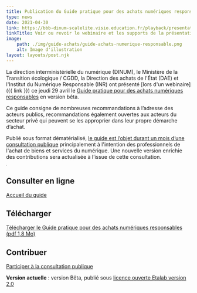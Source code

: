 ```yaml
---
title: Publication du Guide pratique pour des achats numériques responsables en version bêta
type: news
date: 2021-04-30
link: https://bbb-dinum-scalelite.visio.education.fr/playback/presentation/2.0/playback.html?meetingId=6a42dba1ce5f3be1330d9a211e7789aba4978511-1619707374388&t=0s
linkTitle: Voir ou revoir le webinaire et les supports de la présentation de ce guide
image: 
    path: ./img/guide-achats/guide-achats-numerique-responsable.png
    alt: Image d'illustration
layout: layouts/post.njk
---
```


La direction interministérielle du numérique (DINUM), le Ministère de la Transition écologique / CGDD, la Direction des achats de l'État (DAE) et l'Institut du Numérique Responsable (INR) ont présenté [lors d'un webinaire]({{ link }}) ce jeudi 29 avril le [Guide pratique pour des achats numériques responsables](/publications/guide-pratique-achats-numeriques-responsables/) en version bêta.

Ce guide consigne de nombreuses recommandations à l’adresse des acteurs publics, recommandations également ouvertes aux acteurs du secteur privé qui peuvent se les approprier dans leur propre démarche d’achat.

Publié sous format dématérialisé, [le guide est l’objet durant un mois d’une consultation publique](https://purpoz.com/consultation/guide-pour-des-achats-numeriques-responsables/presentation/presentation) principalement à l'intention des professionnels de l'achat de biens et services du numérique. Une nouvelle version enrichie des contributions sera actualisée à l’issue de cette consultation.

<div class="fr-grid-row fr-grid-row--gutters">
  <div class="fr-col-12 fr-col-md-6">
    <a target="_self" href="/docs/2021/guide-achats-numeriques-responsables-version-beta-avril-2021.pdf" title="Télécharger le Guide pratique pour des achats numériques responsables (pdf 1,8 Mo)"><img src="/img/guide-achats/couverture-guide-achats-numerique-responsable.png" class="fr-responsive-img" alt="" style="border: 1px solid #ccc"></a>
  </div>
  <div class="fr-col-12 fr-col-md-6">

## Consulter en ligne

<a class="fr-link fr-fi-arrow-right-line fr-link--icon-right" href="/publications/guide-pratique-achats-numeriques-responsables/">Accueil du guide</a>

## Télécharger

<a class="fr-link fr-fi-download-line fr-link--icon-left" target="_self" href="/docs/2021/guide-achats-numeriques-responsables-version-beta-avril-2021.pdf">Télécharger le Guide pratique pour des achats numériques responsables (pdf 1,8 Mo)</a>

## Contribuer

<a class="fr-link fr-fi-arrow-right-line fr-link--icon-right" href="https://purpoz.com/consultation/guide-pour-des-achats-numeriques-responsables/presentation/presentation">Participer à la consultation publique</a>

**Version actuelle** : version Bêta, publié sous [licence ouverte Etalab version 2.0](https://github.com/etalab/licence-ouverte/blob/master/LO.md)

  </div>
</div>
